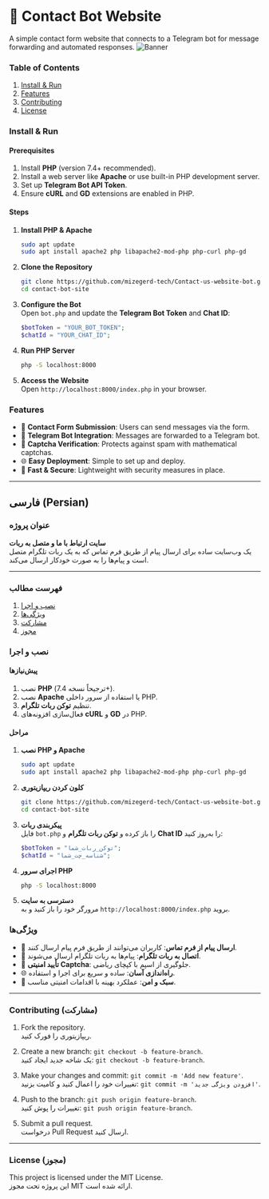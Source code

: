 
# 📱 Contact Bot Website
A simple contact form website that connects to a Telegram bot for message forwarding and automated responses.
![Banner](https://github.com/user-attachments/assets/ddd7b1e8-7854-4103-b444-157b6ff86624)

### Table of Contents
1. [Install & Run](#install--run)
2. [Features](#features)
3. [Contributing](#contributing)
4. [License](#license)

### Install & Run

#### Prerequisites
1. Install **PHP** (version 7.4+ recommended).
2. Install a web server like **Apache** or use built-in PHP development server.
3. Set up **Telegram Bot API Token**.
4. Ensure **cURL** and **GD** extensions are enabled in PHP.

#### Steps

1. **Install PHP & Apache**  
   ```bash
   sudo apt update
   sudo apt install apache2 php libapache2-mod-php php-curl php-gd
   ```

2. **Clone the Repository**  
   ```bash
   git clone https://github.com/mizegerd-tech/Contact-us-website-bot.git
   cd contact-bot-site
   ```

3. **Configure the Bot**  
   Open `bot.php` and update the **Telegram Bot Token** and **Chat ID**:
   ```php
   $botToken = "YOUR_BOT_TOKEN";
   $chatId = "YOUR_CHAT_ID";
   ```

4. **Run PHP Server**  
   ```bash
   php -S localhost:8000
   ```

5. **Access the Website**  
   Open `http://localhost:8000/index.php` in your browser.

### Features
- 📩 **Contact Form Submission**: Users can send messages via the form.
- 🤖 **Telegram Bot Integration**: Messages are forwarded to a Telegram bot.
- 🔐 **Captcha Verification**: Protects against spam with mathematical captchas.
- 🌐 **Easy Deployment**: Simple to set up and deploy.
- 🚀 **Fast & Secure**: Lightweight with security measures in place.

---

## فارسی (Persian)

### عنوان پروژه
**سایت ارتباط با ما و متصل به ربات**  
یک وب‌سایت ساده برای ارسال پیام از طریق فرم تماس که به یک ربات تلگرام متصل است و پیام‌ها را به صورت خودکار ارسال می‌کند.

---

### فهرست مطالب
1. [نصب و اجرا](#نصب-و-اجرا)
2. [ویژگی‌ها](#ویژگی‌ها)
3. [مشارکت](#مشارکت)
4. [مجوز](#مجوز)

### نصب و اجرا

#### پیش‌نیازها
1. نصب **PHP** (ترجیحاً نسخه 7.4+).
2. نصب **Apache** یا استفاده از سرور داخلی PHP.
3. تنظیم **توکن ربات تلگرام**.
4. فعال‌سازی افزونه‌های **cURL** و **GD** در PHP.

#### مراحل

1. **نصب PHP و Apache**  
   ```bash
   sudo apt update
   sudo apt install apache2 php libapache2-mod-php php-curl php-gd
   ```

2. **کلون کردن ریپازیتوری**  
   ```bash
   git clone https://github.com/mizegerd-tech/Contact-us-website-bot.git
   cd contact-bot-site
   ```

3. **پیکربندی ربات**  
   فایل `bot.php` را باز کرده و **توکن ربات تلگرام** و **Chat ID** را به‌روز کنید:
   ```php
   $botToken = "توکن_ربات_شما";
   $chatId = "شناسه_چت_شما";
   ```

4. **اجرای سرور PHP**  
   ```bash
   php -S localhost:8000
   ```

5. **دسترسی به سایت**  
   مرورگر خود را باز کنید و به `http://localhost:8000/index.php` بروید.

### ویژگی‌ها
- 📩 **ارسال پیام از فرم تماس**: کاربران می‌توانند از طریق فرم پیام ارسال کنند.
- 🤖 **اتصال به ربات تلگرام**: پیام‌ها به ربات تلگرام ارسال می‌شوند.
- 🔐 **تأیید امنیتی Captcha**: جلوگیری از اسپم با کپچای ریاضی.
- 🌐 **راه‌اندازی آسان**: ساده و سریع برای اجرا و استفاده.
- 🚀 **سبک و امن**: عملکرد بهینه با اقدامات امنیتی مناسب.

---

### Contributing (مشارکت)
1. Fork the repository.  
   ریپازیتوری را فورک کنید.
   
2. Create a new branch: `git checkout -b feature-branch`.  
   یک شاخه جدید ایجاد کنید: `git checkout -b feature-branch`.
   
3. Make your changes and commit: `git commit -m 'Add new feature'`.  
   تغییرات خود را اعمال کنید و کامیت بزنید: `git commit -m 'افزودن ویژگی جدید'`.
   
4. Push to the branch: `git push origin feature-branch`.  
   تغییرات را پوش کنید: `git push origin feature-branch`.
   
5. Submit a pull request.  
   درخواست Pull Request ارسال کنید.

---

### License (مجوز)
This project is licensed under the MIT License.  
این پروژه تحت مجوز MIT ارائه شده است.
